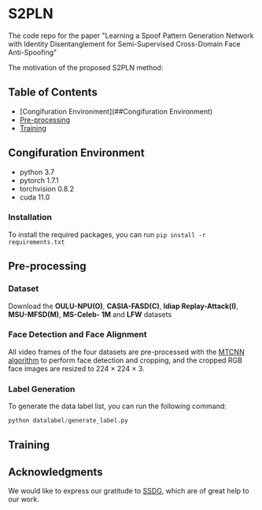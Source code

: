 # S2PLN

The code repo for the paper "Learning a Spoof Pattern Generation Network with Identity Disentanglement for Semi-Supervised Cross-Domain Face Anti-Spoofing"

The motivation of the proposed S2PLN method:


## Table of Contents
- [Congifuration Environment](##Congifuration Environment)
- [Pre-processing](##Pre-processing)
- [Training](##Training)

## Congifuration Environment
- python 3.7 
- pytorch 1.7.1
- torchvision 0.8.2
- cuda 11.0

### Installation
To install the required packages, you can run `pip install -r requirements.txt`

## Pre-processing
### **Dataset** 
Download the **OULU-NPU(O)**, **CASIA-FASD(C)**, **Idiap Replay-Attack(I)**, **MSU-MFSD(M)**, **MS-Celeb-
1M** and **LFW** datasets

### **Face Detection and Face Alignment**
All video frames of the four datasets are pre-processed with the [MTCNN algorithm](https://ieeexplore.ieee.org/abstract/document/7553523) to perform face detection and cropping, and the cropped RGB face images are resized to 224 × 224 × 3.

### **Label Generation**
To generate the data label list, you can run the following command:
```python
python datalabel/generate_label.py
```

## **Training** 


## Acknowledgments
We would like to express our gratitude to [SSDG](https://github.com/taylover-pei/SSDG-CVPR2020), which are of great help to our work.

                                                                            
